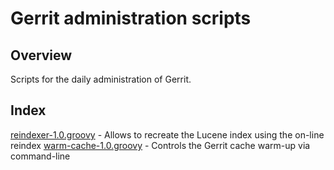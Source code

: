 Gerrit administration scripts
=============================

Overview
--------
Scripts for the daily administration of Gerrit.

Index
-----
[reindexer-1.0.groovy](/admin/reindexer-1.0.groovy) - Allows to recreate the Lucene index using the on-line reindex
[warm-cache-1.0.groovy](/admin/warm-cache-1.0.groovy) - Controls the Gerrit cache warm-up via command-line
